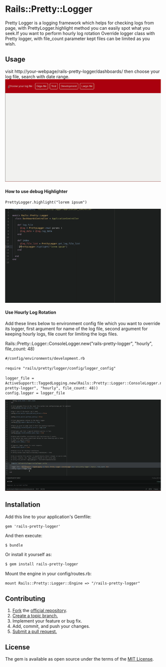 # Rails::Pretty::Logger
Pretty Logger is a logging framework which helps for checking  logs from page, with PrettyLogger.highlight method you can easily spot what you seek.If you want to perform hourly log rotation  Override logger class with Pretty logger, with file_count parameter kept files can be limited as you wish.

## Usage
visit http://your-webpage/rails-pretty-logger/dashboards/ then choose your log file, search with date range.
![](log_file.gif)

#### How to use debug Highlighter

```
PrettyLogger.highlight("lorem ipsum")
```
![](highlight.gif)

#### Use Hourly Log Rotation

Add these lines below to environment config file which you want to override its logger, first argument for name of the log file, second argument for keeping hourly logs, file count for limiting the logs files.

Rails::Pretty::Logger::ConsoleLogger.new("rails-pretty-logger", "hourly", file_count: 48)

```  
#/config/environments/development.rb

require "rails/pretty/logger/config/logger_config"

logger_file = ActiveSupport::TaggedLogging.new(Rails::Pretty::Logger::ConsoleLogger.new("rails-pretty-logger", "hourly", file_count: 48))
config.logger = logger_file
```   
![](hour.gif)

## Installation
Add this line to your application's Gemfile:

```
gem 'rails-pretty-logger'
```

And then execute:
```bash
$ bundle
```

Or install it yourself as:
```bash
$ gem install rails-pretty-logger
```
Mount the engine in your config/routes.rb:

```
mount Rails::Pretty::Logger::Engine => "/rails-pretty-logger"
```

## Contributing

1. [Fork][fork] the [official repository][repo].
2. [Create a topic branch.][branch]
3. Implement your feature or bug fix.
4. Add, commit, and push your changes.
5. [Submit a pull request.][pr]

## License
The gem is available as open source under the terms of the [MIT License](https://opensource.org/licenses/MIT).


[repo]: https://github.com/kekik/rails-pretty-logger/tree/master
[fork]: https://help.github.com/articles/fork-a-repo/
[branch]: https://help.github.com/articles/creating-and-deleting-branches-within-your-repository/
[pr]: https://help.github.com/articles/using-pull-requests/
